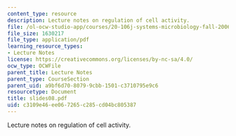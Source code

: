 ```yaml
---
content_type: resource
description: Lecture notes on regulation of cell activity.
file: /ol-ocw-studio-app/courses/20-106j-systems-microbiology-fall-2006/c3109e46ee067265c285cd04bc805387_slides08.pdf
file_size: 1630217
file_type: application/pdf
learning_resource_types:
- Lecture Notes
license: https://creativecommons.org/licenses/by-nc-sa/4.0/
ocw_type: OCWFile
parent_title: Lecture Notes
parent_type: CourseSection
parent_uid: a9bf6d70-8079-9cbb-1501-c3710795e9c6
resourcetype: Document
title: slides08.pdf
uid: c3109e46-ee06-7265-c285-cd04bc805387
---
```

Lecture notes on regulation of cell activity.